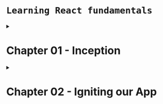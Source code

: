 # `Learning React fundamentals`

<details>
<summary><h1>Chapter 01 - Inception</h1></summary>

## 1. What is Emmet?

> Emmet is a set of plug-ins for text editors that allow for high-speed coding and editing in HTML, XML, XSLT, and other structured code formats via content assist.
>
> > Emmet is a free add-on for your text editor. It allows you to type shortcuts that are then expanded into full pieces of code. By using Emmet, developers type less, they save both on keystrokes and time.`

---

## 2. Difference between a Library and Framework?

### Library:

- `A Library is a set of code that was previously written by a developer that you can call when you are building your project.`

- `In Library, you import or call specific methods that you need for your project.`

- `In simple words, a bunch of code packed together that can be used repeatedly is known as Library.`

- `Reusability is one of the main reasons to use libraries.`

### Framework:

- `A framework is a supporting structure that gives shape to your code.`

- `In the Framework, you have to fill the structure accordingly with your code.`

- `There is a specific structure for a particular framework that you have to follow, and it's generally more restrictive than Library.`

- `One thing to remember here is that frameworks sometimes get quite large, so they may also use the Library.`

### `Key Difference between Library vs Framework`

> The main key difference between the Library and Framework is something known as inversion of control. Let's understand this inversion of control more in detail.

- When you import a library, you have to call the specific methods or functions of your choice so, and it's up to you when and where to call the Library.

- Here, you are in charge of flow.

- On the other hand, Framework itself makes a call to your code and provide you with some space to write down details.

- So, while using framework your framework is in charge of flow.

- In Library, your code is going to call the Library whereas, in Framework, your code is being called by Framework.

---

## 3. What is CDN? Why do we use it?

> A `content delivery network` (CDN) is a group of geographically distributed servers that speed up the delivery of web content by bringing it closer to where users are. Data centers across the globe use caching, a process that temporarily stores copies of files, so that you can access internet content from a web-enabled device or browser more quickly through a server near you.

---

## 4. Why is React known as React?

---

## 5. What is crossorigin in script tag?

---

## 6. What is diference between React and ReactDOM?

---

## 7. What is difference between react.development.js and react.production.js files via CDN?

---

## 8. What is async and defer?

---

</details>

<details>
<summary>
<h1>Chapter 02 - Igniting our App</h1>
</summary>

## 1. What is `NPM`?

> NPM is a package management tool. It has no specific full form but generally we call it Node Package Manager. As our project need a lot of resources to create, build, optimize and deploy to the server, for these we need different packages and tools which can be installed and imported from npm repositories.

> It alows to track package versions and updates with time.

---

## 2. What is `Parcel/Webpack`? Why do we need it?

---

</details>
